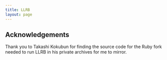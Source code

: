 ```yaml
---
title: LLRB
layout: page
---
```


## Acknowledgements

Thank you to Takashi Kokubun for finding the source code for the Ruby fork needed to run LLRB in his private archives for me to mirror.
